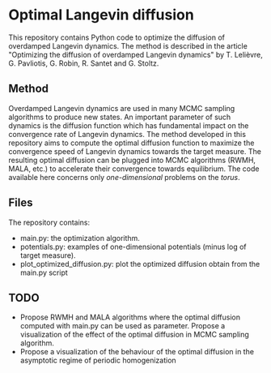 # Optimal Langevin diffusion

This repository contains Python code to optimize the diffusion of overdamped Langevin dynamics. The method is described in the article "Optimizing the diffusion of overdamped Langevin dynamics" by T. Lelièvre, G. Pavliotis, G. Robin, R. Santet and G. Stoltz.

## Method

Overdamped Langevin dynamics are used in many MCMC sampling algorithms to produce new states. An important parameter of such dynamics is the diffusion function which has fundamental impact on the convergence rate of Langevin dynamics. The method developed in this repository aims to compute the optimal diffusion function to maximize the convergence speed of Langevin dynamics towards the target measure. The resulting optimal diffusion can be plugged into MCMC algorithms (RWMH, MALA, etc.) to accelerate their convergence towards equilibrium. The code available here concerns only *one-dimensional* problems on the *torus*.

## Files

The repository contains:
- main.py: the optimization algorithm.
- potentials.py: examples of one-dimensional potentials (minus log of target measure).
- plot_optimized_diffusion.py: plot the optimized diffusion obtain from the main.py script

## TODO
- Propose RWMH and MALA algorithms where the optimal diffusion computed with main.py can be used as parameter. Propose a visualization of the effect of the optimal diffusion in MCMC sampling algorithm.
- Propose a visualization of the behaviour of the optimal diffusion in the asymptotic regime of periodic homogenization